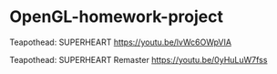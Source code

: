 # OpenGL-homework-project
Teapothead: SUPERHEART
https://youtu.be/lvWc6OWpVIA

Teapothead: SUPERHEART Remaster
https://youtu.be/0yHuLuW7fss
